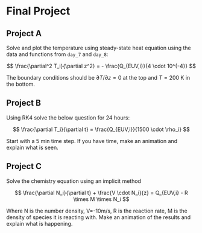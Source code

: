 Final Project
=============

## Project A

Solve and plot the temperature using steady-state heat equation using the 
data and functions from `day_7` and `day_8`:

$$
\frac{\partial^2 T_i}{\partial z^2} = - \frac{Q_{EUV,i}}{4 \cdot 10^{-4}}
$$

The boundary conditions should be $\partial T / \partial z = 0$ at the top and
$T=200$ K in the bottom.

## Project B

Using RK4 solve the below question for 24 hours:

$$
\frac{\partial T_i}{\partial t} = \frac{Q_{EUV,i}}{1500 \cdot \rho_i}
$$

Start with a 5 min time step. If you have time, make an animation and explain
what is seen.

## Project C

Solve the chemistry equation using an implicit method

$$
\frac{\partial N_i}{\partial t} + \frac{V \cdot N_i}{z} = Q_{EUV,i} - R \times M \times N_i
$$

Where N is the number density, V=-10m/s, R is the reaction rate, M is the
density of species it is reacting with. Make an animation of the results and 
explain what is happening.
